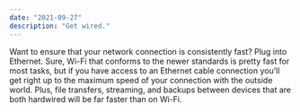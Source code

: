 ```yaml
---
date: "2021-09-27"
description: "Get wired."
---
```


Want to ensure that your network connection is consistently fast? Plug into Ethernet. Sure, Wi-Fi that conforms to the newer standards is pretty fast for most tasks, but if you have access to an Ethernet cable connection you’ll get right up to the maximum speed of your connection with the outside world. Plus, file transfers, streaming, and backups between devices that are both hardwired will be far faster than on Wi-Fi.
